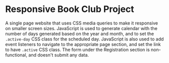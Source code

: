 # Responsive Book Club Project

A single page website that uses CSS media queries to make it responsive on smaller screen sizes.  JavaScript is used to generate calendar with the number of days generated based on the year and month, and to set the `.active-day` CSS class for the scheduled day.  JavaScript is also used to add event listeners to navigate to the appropriate page section, and set the link to have `.active` CSS class.  The form under the Registration section is non-functional, and doesn't submit any data.